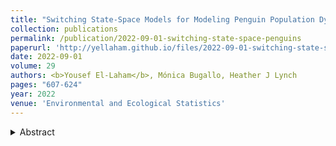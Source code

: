 ```yaml
---
title: "Switching State-Space Models for Modeling Penguin Population Dynamics"
collection: publications
permalink: /publication/2022-09-01-switching-state-space-penguins
paperurl: 'http://yellaham.github.io/files/2022-09-01-switching-state-space-penguins.pdf'
date: 2022-09-01
volume: 29
authors: <b>Yousef El-Laham</b>, Mónica Bugallo, Heather J Lynch
pages: "607-624"
year: 2022
venue: 'Environmental and Ecological Statistics'
---
```


<details>
<summary>Abstract</summary>
<br>
Tracking individual animals through time using mark-recapture methods is the gold standard for understanding how 
environmental conditions influence demographic rates, but applying such tags is often infeasible due to the difficulty 
of catching animals or attaching marks/tags without influencing behavior or survival. Due to the logistical challenges 
and emerging ethical concerns with flipper banding penguins, relatively little is known about spatial variation in 
demographic rates, spatial variation in demographic stochasticity, or the role that stochasticity may play in penguin 
population dynamics. Here we describe how adaptive importance sampling can be used to fit age-structured population 
models to time series of point counts. While some demographic parameters are difficult to learn through point counts 
alone, others can be estimated, even in the face of missing data. Here we demonstrate the application of adaptive 
importance sampling using two case studies, one in which we permit immigration and another permitting regime switching 
in reproductive success. We apply these methods to extract demographic information from several time series of observed 
abundance in gentoo and Adélie penguins in Antarctica. Our method is broadly applicable to time series of abundance and 
provides a feasible means of fitting age-structured models without marking individuals.
</details>